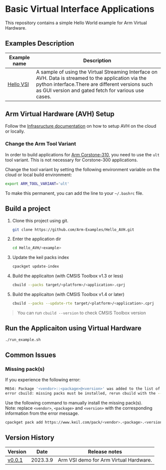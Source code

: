 # Basic Virtual Interface Applications

This repository contains a simple Hello World example for Arm Virtual Hardware.

## Examples Description

| Example name                              | Description   |
|---                                            |---            |
| [Hello VSI](./hello_vsi)                     | A sample of using the Virtual Streaming Interface on AVH. Data is streamed to the application via the python interface.There are different versions such as GUI version and gated fetch for various use cases. |

## Arm Virtual Hardware (AVH) Setup

Follow the [Infrasructure documentation](https://arm-software.github.io/AVH/main/infrastructure/html/index.html) on how to setup AVH on the cloud or locally.

### Change the Arm Tool Variant

In order to build applications for [Arm Corstone-310](https://developer.arm.com/Processors/Corstone-310), you need to use the `ult` tool variant. This is not necessary for Corstone-300 applications.

Change the tool variant by setting the following environment variable on the cloud or local build environment:

```bash
export ARM_TOOL_VARIANT='ult'
```

To make this permanent, you can add the line to your `~/.bashrc` file.

## Build a project

1. Clone this project using git.

    ```bash
    git clone https://github.com/Arm-Examples/Hello_AVH.git
    ```

2. Enter the application dir

    ```bash
    cd Hello_AVH/<example>
    ```

3. Update the keil packs index

    ```bash
    cpackget update-index
    ```

4. Build the applicaiton (with CMSIS Toolbox v1.3 or less)

    ```bash
    cbuild --packs target/<platform>/<application>.cprj
    ```

5. Build the applicaiton (with CMSIS Toolbox v1.4 or later)

    ```bash
    cbuild --packs --update-rte target/<platform>/<application>.cprj
    ```
    
> You can run `cbuild --version` to check CMSIS Toolbox version

## Run the Applicaiton using Virtual Hardware

```bash
./run_example.sh
```

## Common Issues

### Missing pack(s)

If you experience the following error:

```bash
M654: Package '<vendor>::<package>@<version>' was added to the list of missing packages.
error cbuild: missing packs must be installed, rerun cbuild with the --packs option
```

Use the following command to manually install the missing pack(s).\
Note: replace `<vendor>`, `<package>` and `<version>` with the corresponding information from the error message.

```bash
cpackget pack add https://www.keil.com/pack/<vendor>.<package>.<version>.pack -a
```

## Version History

| Version | Date | Release notes |
|---      |---   |---            |
| [v0.0.1](https://github.com/Arm-Examples/Hello_AVH/releases/tag/v0.0.1) | 2023.3.9 | Arm VSI demo for Arm Virtual Hardware. |

